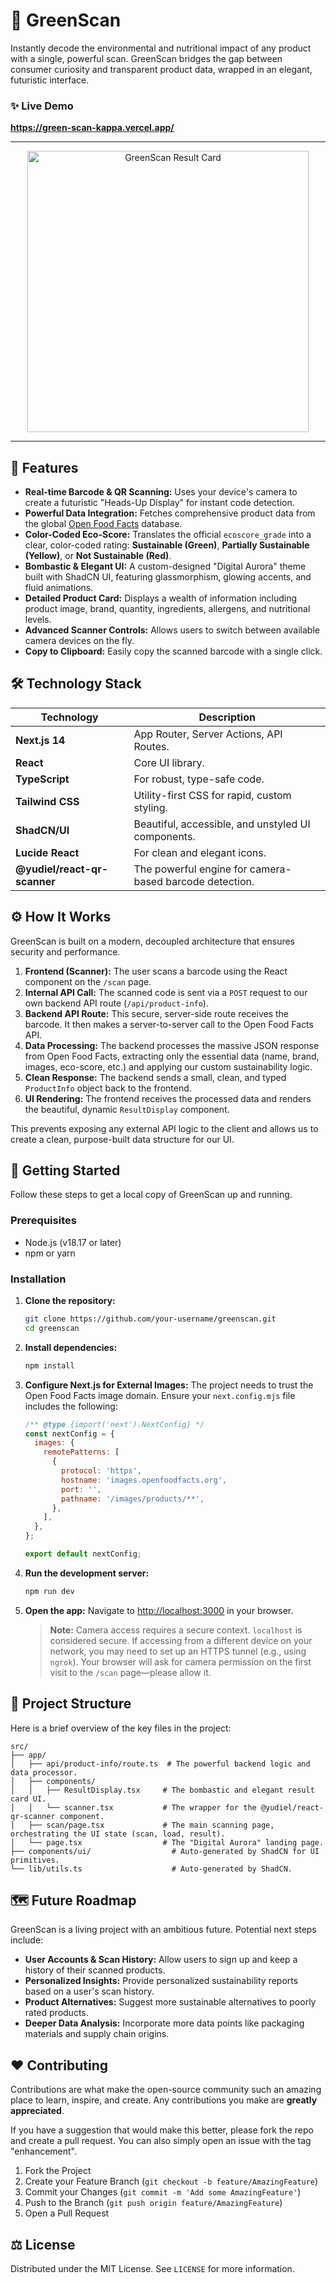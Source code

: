 # 🌿 GreenScan


Instantly decode the environmental and nutritional impact of any product with a single, powerful scan. GreenScan bridges the gap between consumer curiosity and transparent product data, wrapped in an elegant, futuristic interface.

### ✨ Live Demo

**https://green-scan-kappa.vercel.app/**

---

<p align="center">
  <img src="https://storage.googleapis.com/agent-tools-public-content/greenscan-result.png" alt="GreenScan Result Card" width="450">
</p>

---

## 🚀 Features

*   **Real-time Barcode & QR Scanning:** Uses your device's camera to create a futuristic "Heads-Up Display" for instant code detection.
*   **Powerful Data Integration:** Fetches comprehensive product data from the global [Open Food Facts](https://openfoodfacts.org/) database.
*   **Color-Coded Eco-Score:** Translates the official `ecoscore_grade` into a clear, color-coded rating: **Sustainable (Green)**, **Partially Sustainable (Yellow)**, or **Not Sustainable (Red)**.
*   **Bombastic & Elegant UI:** A custom-designed "Digital Aurora" theme built with ShadCN UI, featuring glassmorphism, glowing accents, and fluid animations.
*   **Detailed Product Card:** Displays a wealth of information including product image, brand, quantity, ingredients, allergens, and nutritional levels.
*   **Advanced Scanner Controls:** Allows users to switch between available camera devices on the fly.
*   **Copy to Clipboard:** Easily copy the scanned barcode with a single click.

## 🛠️ Technology Stack

| Technology      | Description                                          |
| --------------- | ---------------------------------------------------- |
| **Next.js 14**  | App Router, Server Actions, API Routes.              |
| **React**       | Core UI library.                                     |
| **TypeScript**  | For robust, type-safe code.                          |
| **Tailwind CSS**| Utility-first CSS for rapid, custom styling.         |
| **ShadCN/UI**   | Beautiful, accessible, and unstyled UI components.   |
| **Lucide React**| For clean and elegant icons.                         |
| **@yudiel/react-qr-scanner** | The powerful engine for camera-based barcode detection. |

## ⚙️ How It Works

GreenScan is built on a modern, decoupled architecture that ensures security and performance.

1.  **Frontend (Scanner):** The user scans a barcode using the React component on the `/scan` page.
2.  **Internal API Call:** The scanned code is sent via a `POST` request to our own backend API route (`/api/product-info`).
3.  **Backend API Route:** This secure, server-side route receives the barcode. It then makes a server-to-server call to the Open Food Facts API.
4.  **Data Processing:** The backend processes the massive JSON response from Open Food Facts, extracting only the essential data (name, brand, images, eco-score, etc.) and applying our custom sustainability logic.
5.  **Clean Response:** The backend sends a small, clean, and typed `ProductInfo` object back to the frontend.
6.  **UI Rendering:** The frontend receives the processed data and renders the beautiful, dynamic `ResultDisplay` component.

This prevents exposing any external API logic to the client and allows us to create a clean, purpose-built data structure for our UI.

## 🏁 Getting Started

Follow these steps to get a local copy of GreenScan up and running.

### Prerequisites

*   Node.js (v18.17 or later)
*   npm or yarn

### Installation

1.  **Clone the repository:**
    ```bash
    git clone https://github.com/your-username/greenscan.git
    cd greenscan
    ```

2.  **Install dependencies:**
    ```bash
    npm install
    ```

3.  **Configure Next.js for External Images:**
    The project needs to trust the Open Food Facts image domain. Ensure your `next.config.mjs` file includes the following:
    ```javascript
    /** @type {import('next').NextConfig} */
    const nextConfig = {
      images: {
        remotePatterns: [
          {
            protocol: 'https',
            hostname: 'images.openfoodfacts.org',
            port: '',
            pathname: '/images/products/**',
          },
        ],
      },
    };

    export default nextConfig;
    ```

4.  **Run the development server:**
    ```bash
    npm run dev
    ```

5.  **Open the app:**
    Navigate to [http://localhost:3000](http://localhost:3000) in your browser.

    > **Note:** Camera access requires a secure context. `localhost` is considered secure. If accessing from a different device on your network, you may need to set up an HTTPS tunnel (e.g., using `ngrok`). Your browser will ask for camera permission on the first visit to the `/scan` page—please allow it.

## 📂 Project Structure

Here is a brief overview of the key files in the project:

```
src/
├── app/
│   ├── api/product-info/route.ts  # The powerful backend logic and data processor.
│   ├── components/
│   │   ├── ResultDisplay.tsx     # The bombastic and elegant result card UI.
│   │   └── scanner.tsx           # The wrapper for the @yudiel/react-qr-scanner component.
│   ├── scan/page.tsx             # The main scanning page, orchestrating the UI state (scan, load, result).
│   └── page.tsx                  # The "Digital Aurora" landing page.
├── components/ui/                  # Auto-generated by ShadCN for UI primitives.
└── lib/utils.ts                    # Auto-generated by ShadCN.
```

## 🗺️ Future Roadmap

GreenScan is a living project with an ambitious future. Potential next steps include:

*   **User Accounts & Scan History:** Allow users to sign up and keep a history of their scanned products.
*   **Personalized Insights:** Provide personalized sustainability reports based on a user's scan history.
*   **Product Alternatives:** Suggest more sustainable alternatives to poorly rated products.
*   **Deeper Data Analysis:** Incorporate more data points like packaging materials and supply chain origins.

## ❤️ Contributing

Contributions are what make the open-source community such an amazing place to learn, inspire, and create. Any contributions you make are **greatly appreciated**.

If you have a suggestion that would make this better, please fork the repo and create a pull request. You can also simply open an issue with the tag "enhancement".

1.  Fork the Project
2.  Create your Feature Branch (`git checkout -b feature/AmazingFeature`)
3.  Commit your Changes (`git commit -m 'Add some AmazingFeature'`)
4.  Push to the Branch (`git push origin feature/AmazingFeature`)
5.  Open a Pull Request

## ⚖️ License

Distributed under the MIT License. See `LICENSE` for more information.